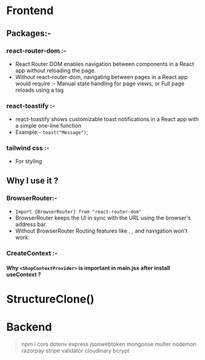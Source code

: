 # Frontend

## Packages:-

### react-router-dom :-

- React Router DOM enables navigation between components in a React app without reloading the page.
- Without react-router-dom, navigating between pages in a React app would require :- Manual state handling for page views, or Full page reloads using a tag

### react-toastify :-

- react-toastify shows customizable toast notifications in a React app with a simple one-line function
- Example:- `toast("Message")`;

### tailwind css :-

- For styling

## Why I use it ?

### BrowserRouter:-

- `Import {BrowserRouter} from "react-router-dom"`
- BrowserRouter keeps the UI in sync with the URL using the browser's address bar.
- Without BrowserRouter Routing features like <Route>, <Link>, and navigation won't work.

### CreateContext :-

#### Why `<ShopContextProvider>` is important in main.jsx after install useContext ?

# StructureClone()

# Backend

> npm i cors dotenv express jsonwebtoken mongoose multer nodemon razorpay stripe validator cloudinary bcrypt
